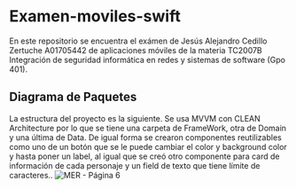 # Examen-moviles-swift
En este repositorio se encuentra el exámen de Jesús Alejandro Cedillo Zertuche A01705442 de aplicaciones móviles de la materia TC2007B Integración de seguridad informática en redes y sistemas de software (Gpo 401). 


## Diagrama de Paquetes
La estructura del proyecto es la siguiente. Se usa MVVM con CLEAN Architecture por lo que se tiene una carpeta de FrameWork, otra de Domain y una última de Data. De igual forma se crearon componentes reutilizables como uno de un botón que se le puede cambiar el color y background color y hasta poner un label, al igual que se creó otro componente para card de información de cada personaje y un field de texto que tiene límite de caracteres..
![MER - Página 6](https://github.com/user-attachments/assets/e89350ee-d86c-433f-9ac7-acbae96b727c)
